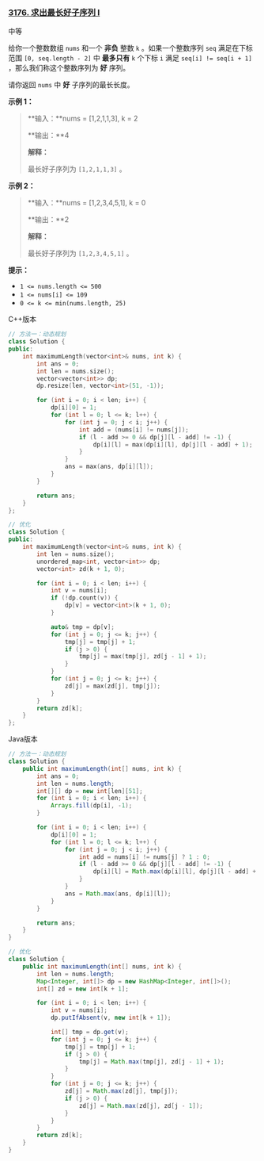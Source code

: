 ### [3176. 求出最长好子序列 I](https://leetcode.cn/problems/find-the-maximum-length-of-a-good-subsequence-i/)

中等

给你一个整数数组 `nums` 和一个 **非负** 整数 `k` 。如果一个整数序列 `seq` 满足在下标范围 `[0, seq.length - 2]` 中 **最多只有** `k` 个下标 `i` 满足 `seq[i] != seq[i + 1]` ，那么我们称这个整数序列为 **好** 序列。

请你返回 `nums` 中 **好** 子序列的最长长度。

**示例 1：**

> **输入：**nums = [1,2,1,1,3], k = 2
>
> **输出：**4
>
> **解释：**
>
> 最长好子序列为 `[1,2,1,1,3]` 。

**示例 2：**

> **输入：**nums = [1,2,3,4,5,1], k = 0
>
> **输出：**2
>
> **解释：**
>
> 最长好子序列为 `[1,2,3,4,5,1]` 。

**提示：**

- `1 <= nums.length <= 500`
- `1 <= nums[i] <= 109`
- `0 <= k <= min(nums.length, 25)`

C++版本

```c++
// 方法一：动态规划
class Solution {
public:
    int maximumLength(vector<int>& nums, int k) {
        int ans = 0;
        int len = nums.size();
        vector<vector<int>> dp;
        dp.resize(len, vector<int>(51, -1));

        for (int i = 0; i < len; i++) {
            dp[i][0] = 1;
            for (int l = 0; l <= k; l++) {
                for (int j = 0; j < i; j++) {
                    int add = (nums[i] != nums[j]);
                    if (l - add >= 0 && dp[j][l - add] != -1) {
                        dp[i][l] = max(dp[i][l], dp[j][l - add] + 1);
                    }
                }
                ans = max(ans, dp[i][l]);
            }
        }

        return ans;
    }
};

// 优化
class Solution {
public:
    int maximumLength(vector<int>& nums, int k) {
        int len = nums.size();
        unordered_map<int, vector<int>> dp;
        vector<int> zd(k + 1, 0);

        for (int i = 0; i < len; i++) {
            int v = nums[i];
            if (!dp.count(v)) {
                dp[v] = vector<int>(k + 1, 0);
            }

            auto& tmp = dp[v];
            for (int j = 0; j <= k; j++) {
                tmp[j] = tmp[j] + 1;
                if (j > 0) {
                    tmp[j] = max(tmp[j], zd[j - 1] + 1);
                }
            }
            for (int j = 0; j <= k; j++) {
                zd[j] = max(zd[j], tmp[j]);
            }
        }
        return zd[k];
    }
};
```

Java版本

```java
// 方法一：动态规划
class Solution {
    public int maximumLength(int[] nums, int k) {
        int ans = 0;
        int len = nums.length;
        int[][] dp = new int[len][51];
        for (int i = 0; i < len; i++) {
            Arrays.fill(dp[i], -1);
        }

        for (int i = 0; i < len; i++) {
            dp[i][0] = 1;
            for (int l = 0; l <= k; l++) {
                for (int j = 0; j < i; j++) {
                    int add = nums[i] != nums[j] ? 1 : 0;
                    if (l - add >= 0 && dp[j][l - add] != -1) {
                        dp[i][l] = Math.max(dp[i][l], dp[j][l - add] + 1);
                    }
                }
                ans = Math.max(ans, dp[i][l]);
            }
        }

        return ans;
    }
}

// 优化
class Solution {
    public int maximumLength(int[] nums, int k) {
        int len = nums.length;
        Map<Integer, int[]> dp = new HashMap<Integer, int[]>();
        int[] zd = new int[k + 1];

        for (int i = 0; i < len; i++) {
            int v = nums[i];
            dp.putIfAbsent(v, new int[k + 1]);

            int[] tmp = dp.get(v);
            for (int j = 0; j <= k; j++) {
                tmp[j] = tmp[j] + 1;
                if (j > 0) {
                    tmp[j] = Math.max(tmp[j], zd[j - 1] + 1);
                }
            }
            for (int j = 0; j <= k; j++) {
                zd[j] = Math.max(zd[j], tmp[j]);
                if (j > 0) {
                    zd[j] = Math.max(zd[j], zd[j - 1]);
                }
            }
        }
        return zd[k];
    }
}
```

